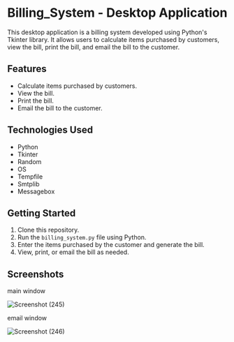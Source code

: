 # Billing_System - Desktop Application

This desktop application is a billing system developed using Python's Tkinter library. It allows users to calculate items purchased by customers, view the bill, print the bill, and email the bill to the customer.

## Features
- Calculate items purchased by customers.
- View the bill.
- Print the bill.
- Email the bill to the customer.

## Technologies Used
- Python
- Tkinter
- Random
- OS
- Tempfile
- Smtplib
- Messagebox

## Getting Started
1. Clone this repository.
2. Run the `billing_system.py` file using Python.
3. Enter the items purchased by the customer and generate the bill.
4. View, print, or email the bill as needed.

## Screenshots

main window

![Screenshot (245)](https://github.com/Shammigithub/Billing_System/assets/99946678/13cca954-dc1b-48b2-8956-d9b7bc4f5ce9)


email window

![Screenshot (246)](https://github.com/Shammigithub/Billing_System/assets/99946678/76311a25-835e-4a67-8a1e-b0a7ecf9eb0a)

